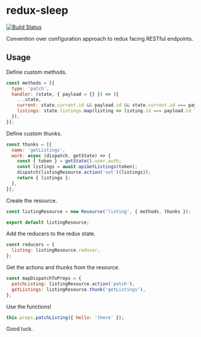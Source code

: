 # redux-sleep

[![Build Status](https://travis-ci.org/jackrobertscott/redux-sleep.svg?branch=master)](https://travis-ci.org/jackrobertscott/redux-sleep)

Convention over configuration approach to redux facing RESTful endpoints.

## Usage

Define custom methods.

```js
const methods = [{
  type: 'patch',
  handler: (state, { payload = {} }) => ({
    ...state,
    current: state.current.id && payload.id && state.current.id === payload.id ? { ...state.current, ...payload } : state.current,
    listings: state.listings.map(listing => listing.id === payload.id ? { ...listing, ...payload } : listing),
  }),
}];
```

Define custom thunks.

```js
const thunks = [{
  name: 'getListings',
  work: async (dispatch, getState) => {
    const { token } = getState().user.auth;
    const listings = await apiGetListings(token);
    dispatch(listingResource.action('set')(listings));
    return { listings };
  },
}];
```

Create the resource.

```js
const listingResource = new Resource('listing', { methods, thunks });

export default listingResource;
```

Add the reducers to the redux state.

```js
const reducers = {
  listing: listingResource.reducer,
};
```

Get the actions and thunks from the resource.

```js
const mapDispatchToProps = {
  patchListing: listingResource.action('patch'),
  getListings: listingResource.thunk('getListings'),
};
```

Use the functions!

```js
this.props.patchListing({ hello: 'there' });
```

Good luck.
